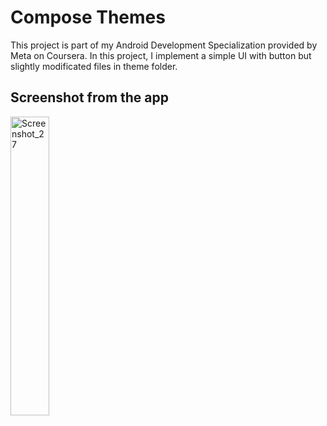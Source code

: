 # Compose Themes
This project is part of my Android Development Specialization provided by Meta on Coursera. In this project, I implement a simple UI with button but slightly modificated files in theme folder.
## Screenshot from the app
<img width="35%" alt="Screenshot_27" src="https://user-images.githubusercontent.com/92806557/233488036-31eb9b99-c728-4552-b436-2ebccfb3d28c.png">
